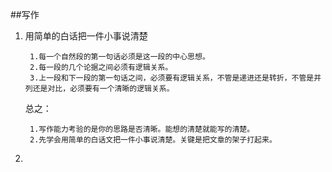 ##写作
1. 用简单的白话把一件小事说清楚  
		
		1.每一个自然段的第一句话必须是这一段的中心思想。
		2.每一段的几个论据之间必须有逻辑关系。
		3.上一段和下一段的第一句话之间，必须要有逻辑关系，不管是递进还是转折，不管是并列还是对比，必须要有一个清晰的逻辑关系。
	总之：
	  
		1.写作能力考验的是你的思路是否清晰。能想的清楚就能写的清楚。
		2.先学会用简单的白话文把一件小事说清楚。关键是把文章的架子打起来。

2. 
 